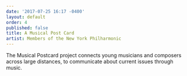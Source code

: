 ```yaml
---
date: '2017-07-25 16:17 -0400'
layout: default
order: 4
published: false
title: A Musical Post Card
artist: Members of the New York Philharmonic
---
```

The Musical Postcard project connects young musicians and composers across large distances, to communicate about current issues through music.
